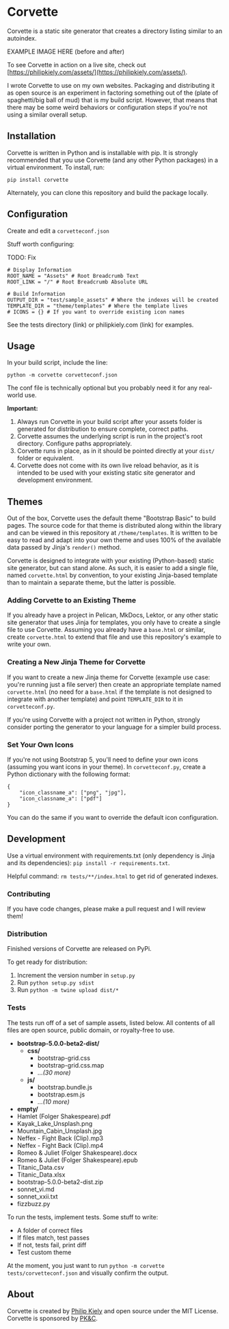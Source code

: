 # Corvette

Corvette is a static site generator that creates a directory listing similar to an autoindex.

EXAMPLE IMAGE HERE (before and after)

To see Corvette in action on a live site, check out [https://philipkiely.com/assets/](https://philipkiely.com/assets/).

I wrote Corvette to use on my own websites. Packaging and distributing it as open source is an experiment in factoring something out of the (plate of spaghetti/big ball of mud) that is my build script. However, that means that there may be some weird behaviors or configuration steps if you're not using a similar overall setup.

## Installation

Corvette is written in Python and is installable with pip. It is strongly recommended that you use Corvette (and any other Python packages) in a virtual environment. To install, run:

```
pip install corvette
```

Alternately, you can clone this repository and build the package locally.

## Configuration

Create and edit a `corvetteconf.json`

Stuff worth configuring:

TODO: Fix

```
# Display Information
ROOT_NAME = "Assets" # Root Breadcrumb Text
ROOT_LINK = "/" # Root Breadcrumb Absolute URL

# Build Information
OUTPUT_DIR = "test/sample_assets" # Where the indexes will be created
TEMPLATE_DIR = "theme/templates" # Where the template lives
# ICONS = {} # If you want to override existing icon names
```

See the tests directory (link) or philipkiely.com (link) for examples.

## Usage

In your build script, include the line:

```
python -m corvette corvetteconf.json
```

The conf file is technically optional but you probably need it for any real-world use.

**Important:**

1. Always run Corvette in your build script after your assets folder is generated for distribution to ensure complete, correct paths.
2. Corvette assumes the underlying script is run in the project's root directory. Configure paths appropriately.
3. Corvette runs in place, as in it should be pointed directly at your `dist/` folder or equivalent.
4. Corvette does not come with its own live reload behavior, as it is intended to be used with your existing static site generator and development environment.

## Themes

Out of the box, Corvette uses the default theme "Bootstrap Basic" to build pages. The source code for that theme is distributed along within the library and can be viewed in this repository at `/theme/templates`. It is written to be easy to read and adapt into your own theme and uses 100% of the available data passed by Jinja's `render()` method.

Corvette is designed to integrate with your existing (Python-based) static site generator, but can stand alone. As such, it is easier to add a single file, named `corvette.html` by convention, to your existing Jinja-based template than to maintain a separate theme, but the latter is possible.

### Adding Corvette to an Existing Theme

If you already have a project in Pelican, MkDocs, Lektor, or any other static site generator that uses Jinja for templates, you only have to create a single file to use Corvette. Assuming you already have a `base.html` or similar, create `corvette.html` to extend that file and use this repository's example to write your own.

### Creating a New Jinja Theme for Corvette

If you want to create a new Jinja theme for Corvette (example use case: you're running just a file server) then create an appropriate template named `corvette.html` (no need for a `base.html` if the template is not designed to integrate with another template) and point `TEMPLATE_DIR` to it in `corvetteconf.py`.

If you're using Corvette with a project not written in Python, strongly consider porting the generator to your language for a simpler build process.

### Set Your Own Icons

If you're not using Bootstrap 5, you'll need to define your own icons (assuming you want icons in your theme). In `corvetteconf.py`, create a Python dictionary with the following format:

```
{
    "icon_classname_a": ["png", "jpg"],
    "icon_classname_a": ["pdf"]
}
```

You can do the same if you want to override the default icon configuration.

## Development

Use a virtual environment with requirements.txt (only dependency is Jinja and its dependencies): `pip install -r requirements.txt`.

Helpful command: `rm tests/**/index.html` to get rid of generated indexes.

### Contributing

If you have code changes, please make a pull request and I will review them!

### Distribution

Finished versions of Corvette are released on PyPi.

To get ready for distribution:

1. Increment the version number in `setup.py`
2. Run `python setup.py sdist`
3. Run `python -m twine upload dist/*` 

### Tests

The tests run off of a set of sample assets, listed below. All contents of all files are open source, public domain, or royalty-free to use.

* **bootstrap-5.0.0-beta2-dist/**
  * **css/**
    * bootstrap-grid.css
    * bootstrap-grid.css.map
    * *...(30 more)*
  * **js/**
    * bootstrap.bundle.js
    * bootstrap.esm.js
    * *...(10 more)*
* **empty/**
* Hamlet (Folger Shakespeare).pdf
* Kayak_Lake_Unsplash.png
* Mountain_Cabin_Unsplash.jpg
* Neffex - Fight Back (Clip).mp3
* Neffex - Fight Back (Clip).mp4
* Romeo & Juliet (Folger Shakespeare).docx
* Romeo & Juliet (Folger Shakespeare).epub
* Titanic_Data.csv
* Titanic_Data.xlsx
* bootstrap-5.0.0-beta2-dist.zip
* sonnet_vi.md
* sonnet_xxii.txt
* fizzbuzz.py

To run the tests, implement tests. Some stuff to write:

* A folder of correct files
* If files match, test passes
* If not, tests fail, print diff
* Test custom theme

At the moment, you just want to run `python -m corvette tests/corvetteconf.json` and visually confirm the output.

## About

Corvette is created by [Philip Kiely](https://philipkiely.com) and open source under the MIT License. Corvette is sponsored by [PK&C](https://pkandc.com).